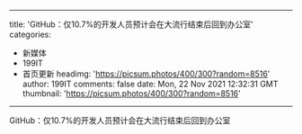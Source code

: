 
---
title: 'GitHub：仅10.7%的开发人员预计会在大流行结束后回到办公室'
categories: 
 - 新媒体
 - 199IT
 - 首页更新
headimg: 'https://picsum.photos/400/300?random=8516'
author: 199IT
comments: false
date: Mon, 22 Nov 2021 12:32:31 GMT
thumbnail: 'https://picsum.photos/400/300?random=8516'
---

<div>   
GitHub：仅10.7%的开发人员预计会在大流行结束后回到办公室  
</div>
            